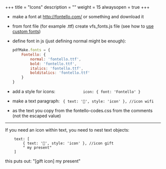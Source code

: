 +++
title = "Icons"
description = ""
weight = 15
alwaysopen = true
+++

- make a font at http://fontello.com/ or something and download it

- from font file (for example .ttf) create vfs_fonts.js file (see how to [use custom fonts](/docs/fonts/custom-fonts-client-side/#1-create-a-new-vfs-fonts-js-containing-your-font-files))

- define font in js (just defining normal might be enough):
    ```js
    pdfMake.fonts = {
        Fontello: {
            normal: 'fontello.ttf',
            bold: 'fontello.ttf',
            italics: 'fontello.ttf',
            bolditalics: 'fontello.ttf'
        }
    }
    ```

- add a style for icons:
`            icon: {
                font: 'Fontello'
            }`
- make a text paragraph:
`
            { text: '', style: 'icon' }, //icon wifi`
- as the text you copy from the fontello-codes.css from the comments (not the escaped value)

---

If you need an icon within text, you need to nest text objects:

```
    text: [
        { text: '', style: 'icon' }, //icon gift
        " my present"
    ]
```
this puts out: "[gift icon] my present"
